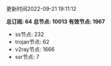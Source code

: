 更新时间2022-09-21 19:11:12

**总订阅: 64**
**总节点: 10013**
**有效节点: 1967**
- ss节点: 232
- trojan节点: 62
- v2ray节点: 1666
- ssr节点: 7

